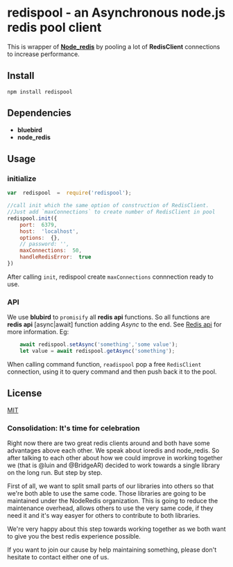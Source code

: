 ﻿

redispool - an Asynchronous node.js redis pool client
===========================

This is wrapper of __[Node_redis](https://github.com/NodeRedis/node_redis)__  by pooling a lot of  **RedisClient** connections to increase performance.

## Install
    
    npm install redispool

## Dependencies
    
 - **bluebird**
 - **node_redis**


## Usage 


### initialize

```js
var  redispool  =  require('redispool');

//call init which the same option of construction of RedisClient. 
//Just add `maxConnections` to create number of RedisClient in pool
redispool.init({
	port:  6379,
	host:  'localhost',
	options:  {},
	// password: '',
	maxConnections:  50, 
	handleRedisError:  true
})
```
After calling `init`, redispool create `maxConnections` connnection ready to use.

### API

We use __blubird__ to  `promisify` all __redis api__ functions. So all functions are **redis api** [async|await]  function adding *Async* to the end. See [Redis api](https://github.com/NodeRedis/node_redis#api) for more information.
Eg:

```js
	await redispool.setAsync('something','some value');
    let value = await redispool.getAsync('something');    
```

When calling command function, `readispool` pop a free `RedisClient` connection, using it to query command and then push back it to the pool.

## License

[MIT](LICENSE)

### Consolidation: It's time for celebration

Right now there are two great redis clients around and both have some advantages
above each other. We speak about ioredis and node_redis. So after talking to
each other about how we could improve in working together we (that is @luin and
@BridgeAR) decided to work towards a single library on the long run. But step by
step.

First of all, we want to split small parts of our libraries into others so that
we're both able to use the same code. Those libraries are going to be maintained
under the NodeRedis organization. This is going to reduce the maintenance
overhead, allows others to use the very same code, if they need it and it's way
easyer for others to contribute to both libraries.

We're very happy about this step towards working together as we both want to
give you the best redis experience possible.

If you want to join our cause by help maintaining something, please don't
hesitate to contact either one of us.